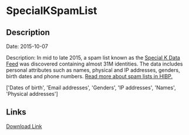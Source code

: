 # SpecialKSpamList

## Description

Date: 2015-10-07

Description:
In mid to late 2015, a spam list known as the <a href="http://www.data4marketers.com/d4m_SpecialKfeed2015.html" target="_blank" rel="noopener">Special K Data Feed</a> was discovered containing almost 31M identities. The data includes personal attributes such as names, physical and IP addresses, genders, birth dates and phone numbers. <a href="https://www.troyhunt.com/have-i-been-pwned-and-spam-lists-of-personal-information" target="_blank" rel="noopener">Read more about spam lists in HIBP.</a>


['Dates of birth', 'Email addresses', 'Genders', 'IP addresses', 'Names', 'Physical addresses']

## Links

[Download Link](https://link-to.net/1229997/216.48812756912406/dynamic/?r=ZGF0YTRtYXJrZXRlcnMuY29t)